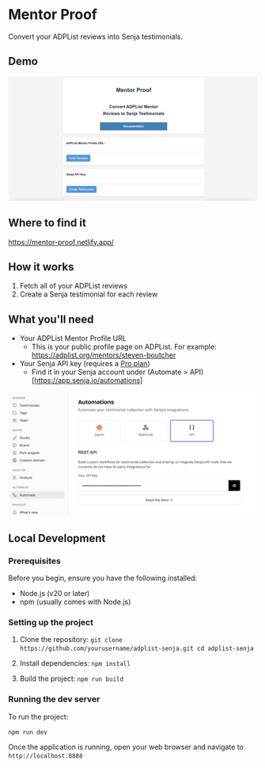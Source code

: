 # Mentor Proof

Convert your ADPList reviews into Senja testimonials.

## Demo

[![Mentor Proof app demo](/public/assets/app_preview.png)](https://www.youtube.com/watch?v=5YFUj-qyAO4)

## Where to find it

https://mentor-proof.netlify.app/

## How it works

1. Fetch all of your ADPList reviews
2. Create a Senja testimonial for each review

## What you'll need

- Your ADPList Mentor Profile URL
   - This is your public profile page on ADPList. For example: https://adplist.org/mentors/steven-boutcher
- Your Senja API key (requires a [Pro plan](https://senja.io/pricing))
   - Find it in your Senja account under (Automate > API)[https://app.senja.io/automations]

![Senja API Key Location](/public/assets/senja_api_key_location.png)

## Local Development

### Prerequisites

Before you begin, ensure you have the following installed:
- Node.js (v20 or later)
- npm (usually comes with Node.js)

### Setting up the project

1. Clone the repository:   ```
   git clone https://github.com/yourusername/adplist-senja.git
   cd adplist-senja   ```

2. Install dependencies:   ```
   npm install   ```

3. Build the project:   ```
   npm run build   ```

### Running the dev server

To run the project:
```
npm run dev
```

Once the application is running, open your web browser and navigate to `http://localhost:8888`


